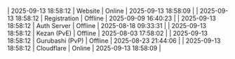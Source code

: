 | 2025-09-13 18:58:12 | Website | Online | 2025-09-13 18:58:09 |
| 2025-09-13 18:58:12 | Registration | Offline | 2025-09-09 16:40:23 |
| 2025-09-13 18:58:12 | Auth Server | Offline | 2025-08-18 09:33:31 |
| 2025-09-13 18:58:12 | Kezan (PvE) | Offline | 2025-08-03 17:58:02 |
| 2025-09-13 18:58:12 | Gurubashi (PvP) | Offline | 2025-08-23 21:44:06 |
| 2025-09-13 18:58:12 | Cloudflare | Online | 2025-09-13 18:58:09 |
